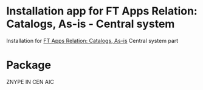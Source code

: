 # Installation app for FT Apps Relation: Catalogs, As-is - Central system
Installation for [FT Apps Relation: Catalogs, As-is](ft-apps-rel-catalogs-asis.md) Central system part

# Package
ZNYPE IN CEN AIC

